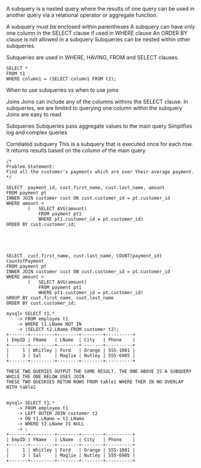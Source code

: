 A subquery is a nested query where the results of one query can be used in another query via a relational operator or aggregate function.

A subquery must be enclosed within parentheses
A subquery can have only one column in the SELECT clause if used in WHERE clause
An ORDER BY clause is not allowed in a subquery
Subqueries can be nested within other subqueries.

Subqueries are used in WHERE, HAVING, FROM and SELECT clauses.

```shell
SELECT * 
FROM t1 
WHERE column1 = (SELECT column1 FROM t2);
```


When to use subqueries vs when to use joins

Joins
Joins can include any of the columns withins the SELECT clause.
In subqueries, we are limited to querying one column within the subquery
Joins are easy to read

Subqueries
Subqueries pass aggregate values to the main query
Simplifies log and complex queries


Correlated subquery
This is a subquery that is executed once for each row.
It returns results based on the column of the main query


```shell
/*
Problem Statement:
Find all the customer's payments which are over their average payment.
*/

SELECT  payment_id, cust.first_name, cust.last_name, amount
FROM payment pt
INNER JOIN customer cust ON cust.customer_id = pt.customer_id
WHERE amount <
		(	SELECT AVG(amount)
			FROM payment pt1
			WHERE pt1.customer_id = pt.customer_id)
ORDER BY cust.customer_id;





SELECT  cust.first_name, cust.last_name, COUNT(payment_id) CountofPayment
FROM payment pt
INNER JOIN customer cust ON cust.customer_id = pt.customer_id
WHERE amount >
		(	SELECT AVG(amount)
			FROM payment pt1
			WHERE pt1.customer_id = pt.customer_id)
GROUP BY cust.first_name, cust.last_name
ORDER BY cust.customer_id;

```


```shell
mysql> SELECT t1.*
    -> FROM employee t1
    -> WHERE t1.LName NOT IN
    -> (SELECT t2.LName FROM customer t2);
+-------+---------+--------+--------+----------+
| EmpID | FName   | LName  | City   | Phone    |
+-------+---------+--------+--------+----------+
|     1 | Whitley | Ford   | Orange | 555-1001 |
|     3 | Sal     | Maglie | Nutley | 555-6905 |
+-------+---------+--------+--------+----------+

THESE TWO QUERIES OUTPUT THE SAME RESULT. THE ONE ABOVE IS A SUBQUERY WHILE THE ONE BELOW USES JOIN
THESE TWO QUESRIES RETUN ROWS FROM table1 WHERE THER IN NO OVERLAP WITH table2


mysql> SELECT t1.*
    -> FROM employee t1
    -> LEFT OUTER JOIN customer t2
    -> ON t1.LName = t2.LName
    -> WHERE t2.LName IS NULL
    -> ;
+-------+---------+--------+--------+----------+
| EmpID | FName   | LName  | City   | Phone    |
+-------+---------+--------+--------+----------+
|     1 | Whitley | Ford   | Orange | 555-1001 |
|     3 | Sal     | Maglie | Nutley | 555-6905 |
+-------+---------+--------+--------+----------+
```

